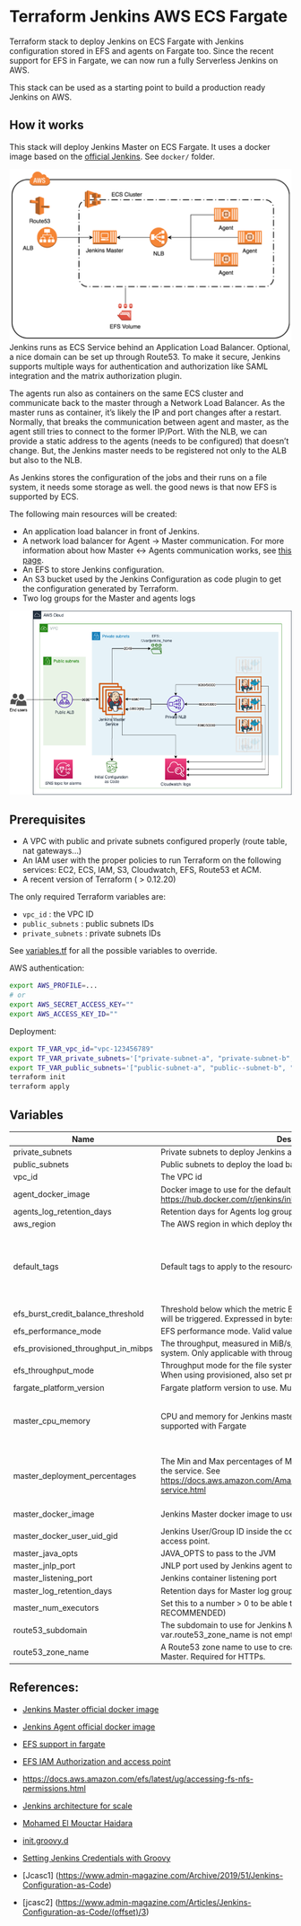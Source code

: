 # Terraform Jenkins AWS ECS Fargate
Terraform stack to deploy Jenkins on ECS Fargate with Jenkins configuration stored in EFS and agents on Fargate too. 
Since the recent support for EFS in Fargate, we can now run a fully Serverless Jenkins on AWS.

This stack can be used as a starting point to build a production ready Jenkins on AWS. 


## How it works
This stack will deploy Jenkins Master on ECS Fargate. It uses a docker image based on the [official Jenkins](https://github.com/jenkinsci/docker). See `docker/` folder.

![Architecture1](./doc/jenkins_ecs.png)
Jenkins runs as ECS Service behind an Application Load Balancer. Optional, a nice domain can be set up through Route53. To make it secure, Jenkins supports multiple ways for authentication and authorization like SAML integration and the matrix authorization plugin.

The agents run also as containers on the same ECS cluster and communicate back to the master through a Network Load Balancer. As the master runs as container, it’s likely the IP and port changes after a restart. Normally, that breaks the communication between agent and master, as the agent still tries to connect to the former IP/Port. With the NLB, we can provide a static address to the agents (needs to be configured) that doesn’t change. But, the Jenkins master needs to be registered not only to the ALB but also to the NLB.

As Jenkins stores the configuration of the jobs and their runs on a file system, it needs some storage as well. the good news is that now EFS is supported by ECS. 



The following main resources will be created:
 - An application load balancer in front of Jenkins.
 - A network load balancer for Agent -> Master communication. For more information about how Master <-> Agents communication works, see [this page](https://wiki.jenkins.io/display/JENKINS/Distributed+builds).
 - An EFS to store Jenkins configuration.
 - An S3 bucket used by the Jenkins Configuration as code plugin to get the configuration generated by Terraform.
 - Two log groups for the Master and agents logs

![Architecture](./doc/architecture.png)

## Prerequisites
 - A VPC with public and private subnets configured properly (route table, nat gateways...)
 - An IAM user with the proper policies to run Terraform on the following services: EC2, ECS, IAM, S3, Cloudwatch, EFS, Route53 et ACM.
 - A recent version of Terraform ( > 0.12.20)

The only required Terraform variables are:
 - `vpc_id` : the VPC ID
 - `public_subnets` : public subnets IDs
 - `private_subnets` : private subnets IDs

See [variables.tf](./variables.tf) for all the possible variables to override.

AWS authentication:
```bash
export AWS_PROFILE=...
# or
export AWS_SECRET_ACCESS_KEY=""
export AWS_ACCESS_KEY_ID=""
```

Deployment:
```bash
export TF_VAR_vpc_id="vpc-123456789"
export TF_VAR_private_subnets='["private-subnet-a", "private-subnet-b", "private-subnet-c"]'
export TF_VAR_public_subnets='["public-subnet-a", "public--subnet-b", "public-subnet-c"]'
terraform init
terraform apply
```

## Variables

| Name | Description | Type | Default | Required |
|------|-------------|------|---------|:--------:|
| private\_subnets | Private subnets to deploy Jenkins and the internal NLB | `set(string)` | n/a | yes |
| public\_subnets | Public subnets to deploy the load balancer | `set(string)` | n/a | yes |
| vpc\_id | The VPC id | `string` | n/a | yes |
| agent\_docker\_image | Docker image to use for the default agent. See: https://hub.docker.com/r/jenkins/inbound-agent/ | `string` | `"elmhaidara/jenkins-alpine-agent-aws:latest"` | no |
| agents\_log\_retention\_days | Retention days for Agents log group | `number` | `5` | no |
| aws\_region | The AWS region in which deploy the resources | `string` | `"eu-west-1"` | no |
| default\_tags | Default tags to apply to the resources | `map(string)` | <pre>{<br>  "Application": "Jenkins",<br>  "Environment": "test",<br>  "Terraform": "True"<br>}</pre> | no |
| efs\_burst\_credit\_balance\_threshold | Threshold below which the metric BurstCreditBalance associated alarm will be triggered. Expressed in bytes | `number` | `1154487209164` | no |
| efs\_performance\_mode | EFS performance mode. Valid values: generalPurpose or maxIO | `string` | `"generalPurpose"` | no |
| efs\_provisioned\_throughput\_in\_mibps | The throughput, measured in MiB/s, that you want to provision for the file system. Only applicable with throughput\_mode set to provisioned. | `number` | `null` | no |
| efs\_throughput\_mode | Throughput mode for the file system. Valid values: bursting, provisioned. When using provisioned, also set provisioned\_throughput\_in\_mibps | `string` | `"bursting"` | no |
| fargate\_platform\_version | Fargate platform version to use. Must be >= 1.4.0 to be able to use Fargate | `string` | `"1.4.0"` | no |
| master\_cpu\_memory | CPU and memory for Jenkins master. Note that all combinations are not supported with Fargate | <pre>object({<br>    memory = number<br>    cpu    = number<br>  })</pre> | <pre>{<br>  "cpu": 1024,<br>  "memory": 2048<br>}</pre> | no |
| master\_deployment\_percentages | The Min and Max percentages of Master instance to keep when updating the service. See https://docs.aws.amazon.com/AmazonECS/latest/developerguide/update-service.html | <pre>object({<br>    min = number<br>    max = number<br>  })</pre> | <pre>{<br>  "max": 100,<br>  "min": 0<br>}</pre> | no |
| master\_docker\_image | Jenkins Master docker image to use | `string` | `"elmhaidara/jenkins-aws-fargate:latest"` | no |
| master\_docker\_user\_uid\_gid | Jenkins User/Group ID inside the container. One should consider using access point. | `number` | `0` | no |
| master\_java\_opts | JAVA\_OPTS to pass to the JVM | `string` | `""` | no |
| master\_jnlp\_port | JNLP port used by Jenkins agent to communicate with the master | `number` | `50000` | no |
| master\_listening\_port | Jenkins container listening port | `number` | `8080` | no |
| master\_log\_retention\_days | Retention days for Master log group | `number` | `14` | no |
| master\_num\_executors | Set this to a number > 0 to be able to build on master (NOT RECOMMENDED) | `number` | `0` | no |
| route53\_subdomain | The subdomain to use for Jenkins Master. Used when var.route53\_zone\_name is not empty | `string` | `"jenkins"` | no |
| route53\_zone\_name | A Route53 zone name to use to create a DNS record for the Jenkins Master. Required for HTTPs. | `string` | `""` | no |

## References:
 - [Jenkins Master official docker image](https://github.com/jenkinsci/docker)
 - [Jenkins Agent official docker image](https://github.com/jenkinsci/docker-inbound-agent)
 - [EFS support in fargate](https://aws.amazon.com/blogs/aws/amazon-ecs-supports-efs/)
 - [EFS IAM Authorization and access point](https://aws.amazon.com/blogs/aws/new-for-amazon-efs-iam-authorization-and-access-points/)
 - https://docs.aws.amazon.com/efs/latest/ug/accessing-fs-nfs-permissions.html
 - [Jenkins architecture for scale](https://www.jenkins.io/doc/book/architecting-for-scale/#distributed-builds-architecture)
 - [Mohamed El Mouctar Haidara](https://github.com/haidaraM/terraform-jenkins-aws-fargate)
 - [init.groovy.d](https://medium.com/the-devops-ship/jenkins-use-case-jenkins-startup-script-to-set-the-system-properties-2de8cd1cbe4d)
 - [Setting Jenkins Credentials with Groovy](https://nickcharlton.net/posts/setting-jenkins-credentials-with-groovy.html)
 
- [Jcasc1] (https://www.admin-magazine.com/Archive/2019/51/Jenkins-Configuration-as-Code)
- [jcasc2] (https://www.admin-magazine.com/Articles/Jenkins-Configuration-as-Code/(offset)/3)